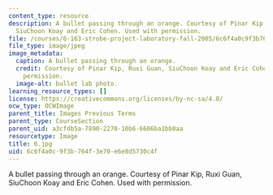 ```yaml
---
content_type: resource
description: A bullet passing through an orange. Courtesy of Pinar Kip, Ruxi Guan,
  SiuChoon Koay and Eric Cohen. Used with permission.
file: /courses/6-163-strobe-project-laboratory-fall-2005/6c6f4a0c9f3b764f3e70e6e8d5730c4f_6.jpg
file_type: image/jpeg
image_metadata:
  caption: A bullet passing through an orange.
  credit: Courtesy of Pinar Kip, Ruxi Guan, SiuChoon Koay and Eric Cohen. Used with
    permission.
  image-alt: bullet lab photo.
learning_resource_types: []
license: https://creativecommons.org/licenses/by-nc-sa/4.0/
ocw_type: OCWImage
parent_title: Images Previous Terms
parent_type: CourseSection
parent_uid: a3cfdb5a-7890-2270-10b6-6606ba1bb0aa
resourcetype: Image
title: 6.jpg
uid: 6c6f4a0c-9f3b-764f-3e70-e6e8d5730c4f
---
```

A bullet passing through an orange. Courtesy of Pinar Kip, Ruxi Guan, SiuChoon Koay and Eric Cohen. Used with permission.